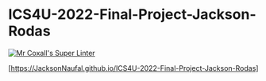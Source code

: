# ICS4U-2022-Final-Project-Jackson-Rodas

[![Mr Coxall's Super Linter](https://github.com/JacksonNaufal/ICS4U-2022-Final-Project-Jackson-Rodas/workflows/Mr%20Coxall's%20Super%20Linter/badge.svg)](https://github.com/JacksonNaufal/ICS4U-2022-Final-Project-Jackson-Rodas/actions/)

[https://JacksonNaufal.github.io/ICS4U-2022-Final-Project-Jackson-Rodas]
